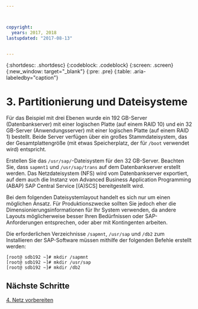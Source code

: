 ```yaml
---



copyright:
  years: 2017, 2018
lastupdated: "2017-08-13"


---
```


{:shortdesc: .shortdesc}
{:codeblock: .codeblock}
{:screen: .screen}
{:new_window: target="_blank"}
{:pre: .pre}
{:table: .aria-labeledby="caption"}

# 3. Partitionierung und Dateisysteme

Für das Beispiel mit drei Ebenen wurde ein 192 GB-Server (Datenbankserver) mit einer logischen Platte (auf einem RAID 10) und ein 32 GB-Server (Anwendungsserver) mit einer logischen Platte (auf einem RAID 1) bestellt. Beide Server verfügen über ein großes Stammdateisystem, das der Gesamtplattengröße (mit etwas Speicherplatz, der für `/boot` verwendet wird) entspricht.

Erstellen Sie das `/usr/sap/`-Dateisystem für den 32 GB-Server. Beachten Sie, dass `sapmnt1` und `/usr/sap/trans` auf dem Datenbankserver erstellt werden. Das Netzdateisystem (NFS) wird vom Datenbankserver exportiert, auf dem auch die Instanz von Advanced Business Application Programming (ABAP) SAP Central Service [(A)SCS] bereitgestellt wird.

Bei dem folgenden Dateisystemlayout handelt es sich nur um einen möglichen Ansatz. Für Produktionszwecke sollten Sie jedoch eher die Dimensionierungsinformationen für Ihr System verwenden, da andere Layouts möglicherweise besser Ihren Bedürfnissen oder SAP-Anforderungen entsprechen, oder aber mit Kontingenten arbeiten.

Die erforderlichen Verzeichnisse `/sapmnt`, `/usr/sap` und `/db2` zum Installieren der SAP-Software müssen mithilfe der folgenden Befehle erstellt werden:
```
[root@ sdb192 ~]# mkdir /sapmnt
[root@ sdb192 ~]# mkdir /usr/sap
[root@ sdb192 ~]# mkdir /db2
```

## Nächste Schritte

[4. Netz vorbereiten](/docs/infrastructure/sap-netweaver-rhel-qrg/rhel-prepare-network.html#network)
